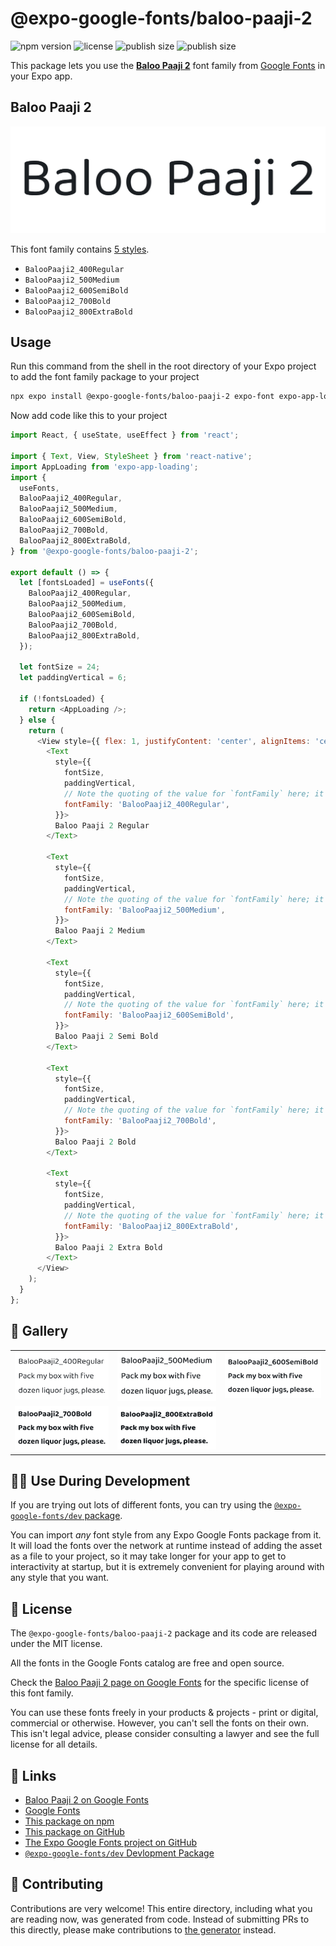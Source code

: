 # @expo-google-fonts/baloo-paaji-2

![npm version](https://flat.badgen.net/npm/v/@expo-google-fonts/baloo-paaji-2)
![license](https://flat.badgen.net/github/license/expo/google-fonts)
![publish size](https://flat.badgen.net/packagephobia/install/@expo-google-fonts/baloo-paaji-2)
![publish size](https://flat.badgen.net/packagephobia/publish/@expo-google-fonts/baloo-paaji-2)

This package lets you use the [**Baloo Paaji 2**](https://fonts.google.com/specimen/Baloo+Paaji+2) font family from [Google Fonts](https://fonts.google.com/) in your Expo app.

## Baloo Paaji 2

![Baloo Paaji 2](./font-family.png)

This font family contains [5 styles](#-gallery).

- `BalooPaaji2_400Regular`
- `BalooPaaji2_500Medium`
- `BalooPaaji2_600SemiBold`
- `BalooPaaji2_700Bold`
- `BalooPaaji2_800ExtraBold`

## Usage

Run this command from the shell in the root directory of your Expo project to add the font family package to your project
```sh
npx expo install @expo-google-fonts/baloo-paaji-2 expo-font expo-app-loading
```

Now add code like this to your project
```js
import React, { useState, useEffect } from 'react';

import { Text, View, StyleSheet } from 'react-native';
import AppLoading from 'expo-app-loading';
import {
  useFonts,
  BalooPaaji2_400Regular,
  BalooPaaji2_500Medium,
  BalooPaaji2_600SemiBold,
  BalooPaaji2_700Bold,
  BalooPaaji2_800ExtraBold,
} from '@expo-google-fonts/baloo-paaji-2';

export default () => {
  let [fontsLoaded] = useFonts({
    BalooPaaji2_400Regular,
    BalooPaaji2_500Medium,
    BalooPaaji2_600SemiBold,
    BalooPaaji2_700Bold,
    BalooPaaji2_800ExtraBold,
  });

  let fontSize = 24;
  let paddingVertical = 6;

  if (!fontsLoaded) {
    return <AppLoading />;
  } else {
    return (
      <View style={{ flex: 1, justifyContent: 'center', alignItems: 'center' }}>
        <Text
          style={{
            fontSize,
            paddingVertical,
            // Note the quoting of the value for `fontFamily` here; it expects a string!
            fontFamily: 'BalooPaaji2_400Regular',
          }}>
          Baloo Paaji 2 Regular
        </Text>

        <Text
          style={{
            fontSize,
            paddingVertical,
            // Note the quoting of the value for `fontFamily` here; it expects a string!
            fontFamily: 'BalooPaaji2_500Medium',
          }}>
          Baloo Paaji 2 Medium
        </Text>

        <Text
          style={{
            fontSize,
            paddingVertical,
            // Note the quoting of the value for `fontFamily` here; it expects a string!
            fontFamily: 'BalooPaaji2_600SemiBold',
          }}>
          Baloo Paaji 2 Semi Bold
        </Text>

        <Text
          style={{
            fontSize,
            paddingVertical,
            // Note the quoting of the value for `fontFamily` here; it expects a string!
            fontFamily: 'BalooPaaji2_700Bold',
          }}>
          Baloo Paaji 2 Bold
        </Text>

        <Text
          style={{
            fontSize,
            paddingVertical,
            // Note the quoting of the value for `fontFamily` here; it expects a string!
            fontFamily: 'BalooPaaji2_800ExtraBold',
          }}>
          Baloo Paaji 2 Extra Bold
        </Text>
      </View>
    );
  }
};

```

## 🔡 Gallery


||||
|-|-|-|
|![BalooPaaji2_400Regular](./BalooPaaji2_400Regular.ttf.png)|![BalooPaaji2_500Medium](./BalooPaaji2_500Medium.ttf.png)|![BalooPaaji2_600SemiBold](./BalooPaaji2_600SemiBold.ttf.png)||
|![BalooPaaji2_700Bold](./BalooPaaji2_700Bold.ttf.png)|![BalooPaaji2_800ExtraBold](./BalooPaaji2_800ExtraBold.ttf.png)|||


## 👩‍💻 Use During Development

If you are trying out lots of different fonts, you can try using the [`@expo-google-fonts/dev` package](https://github.com/expo/google-fonts/tree/master/font-packages/dev#readme).

You can import *any* font style from any Expo Google Fonts package from it. It will load the fonts
over the network at runtime instead of adding the asset as a file to your project, so it may take longer
for your app to get to interactivity at startup, but it is extremely convenient
for playing around with any style that you want.

## 📖 License

The `@expo-google-fonts/baloo-paaji-2` package and its code are released under the MIT license.

All the fonts in the Google Fonts catalog are free and open source.

Check the [Baloo Paaji 2 page on Google Fonts](https://fonts.google.com/specimen/Baloo+Paaji+2) for the specific license of this font family.

You can use these fonts freely in your products & projects - print or digital, commercial or otherwise. However, you can't sell the fonts on their own. This isn't legal advice, please consider consulting a lawyer and see the full license for all details.

## 🔗 Links

- [Baloo Paaji 2 on Google Fonts](https://fonts.google.com/specimen/Baloo+Paaji+2)
- [Google Fonts](https://fonts.google.com/)
- [This package on npm](https://www.npmjs.com/package/@expo-google-fonts/baloo-paaji-2)
- [This package on GitHub](https://github.com/expo/google-fonts/tree/master/font-packages/baloo-paaji-2)
- [The Expo Google Fonts project on GitHub](https://github.com/expo/google-fonts)
- [`@expo-google-fonts/dev` Devlopment Package](https://github.com/expo/google-fonts/tree/master/font-packages/dev)

## 🤝 Contributing

Contributions are very welcome! This entire directory, including what you are reading now, was generated from code. Instead of submitting PRs to this directly, please make contributions to [the generator](https://github.com/expo/google-fonts/tree/master/packages/generator) instead.
